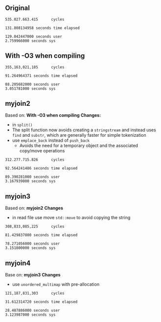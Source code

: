 ## Original
```
535.027.663.415      cycles

131.808134958 seconds time elapsed

129.042447000 seconds user
2.759966000 seconds sys
```

## With -O3 when compiling
```
355,163,021,185      cycles

91.264964371 seconds time elapsed

88.205682000 seconds user
3.051781000 seconds sys
```

## myjoin2
Based on: **With -O3 when compiling**
**Changes:**
* in `split()`
 * The split function now avoids creating a `stringstream` and instead uses `find` and `substr`, which are generally faster for simple tokenization
 * use `emplace_back` instead of `push_back`
    * Avoids the need for a temporary object and the associated copy/move operations
```
312.277.715.826      cycles

92.564241486 seconds time elapsed

89.390281000 seconds user
3.167939000 seconds sys
```

## myjoin3
Based on: **myjoin2**
**Changes**
* in read file use move `std::move` to avoid copying the string

```
308,833,085,225      cycles

81.429837800 seconds time elapsed

78.271056000 seconds user
3.151800000 seconds sys
```

## myjoin4
Base on: **myjoin3**
**Changes**
* use `unordered_multimap` with pre-allocation

```
121,187,831,303      cycles

31.612314720 seconds time elapsed

28.487886000 seconds user
3.123987000 seconds sys
```